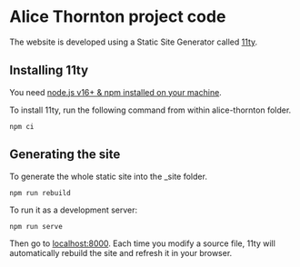 # Alice Thornton project code

The website is developed using a Static Site Generator called [11ty](https://www.11ty.dev/).

## Installing 11ty

You need [node.js v16+ & npm installed on your machine](https://nodejs.dev/download/).

To install 11ty, run the following command from within alice-thornton folder.

`npm ci`

## Generating the site

To generate the whole static site into the _site folder.

`npm run rebuild`

To run it as a development server:

`npm run serve`

Then go to [localhost:8000](localhost:8000). Each time you modify a source file, 11ty will automatically rebuild the site and refresh it in your browser.
